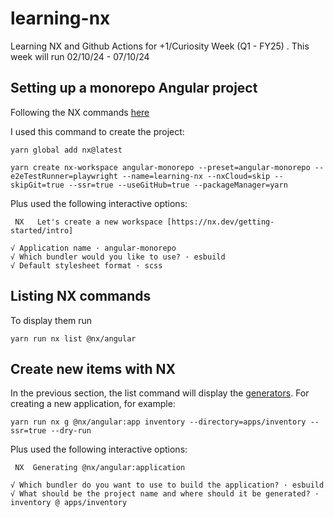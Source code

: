 # learning-nx

Learning NX and Github Actions for +1/Curiosity Week (Q1 - FY25) . This week will run 02/10/24 - 07/10/24

## Setting up a monorepo Angular project

Following the NX commands [here](https://nx.dev/nx-api/nx/documents/create-nx-workspace)

I used this command to create the project:

```
yarn global add nx@latest
```

```
yarn create nx-workspace angular-monorepo --preset=angular-monorepo --e2eTestRunner=playwright --name=learning-nx --nxCloud=skip --skipGit=true --ssr=true --useGitHub=true --packageManager=yarn
```

Plus used the following interactive options:

```
 NX   Let's create a new workspace [https://nx.dev/getting-started/intro]

√ Application name · angular-monorepo
√ Which bundler would you like to use? · esbuild
√ Default stylesheet format · scss
```

## Listing NX commands

To display them run

```
yarn run nx list @nx/angular
```

## Create new items with NX

In the previous section, the list command will display the [generators](https://nx.dev/nx-api/nx/documents/generate).
For creating a new application, for example:

```
yarn run nx g @nx/angular:app inventory --directory=apps/inventory --ssr=true --dry-run
```

Plus used the following interactive options:

```
 NX  Generating @nx/angular:application

√ Which bundler do you want to use to build the application? · esbuild
√ What should be the project name and where should it be generated? · inventory @ apps/inventory
```
